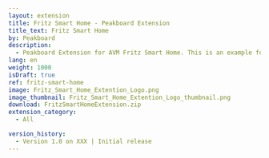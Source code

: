 ```yaml
---
layout: extension
title: Fritz Smart Home - Peakboard Extension
title_text: Fritz Smart Home
by: Peakboard
description: 
  - Peakboard Extension for AVM Fritz Smart Home. This is an example for connection to Fritz thermostats.
lang: en
weight: 1000
isDraft: true
ref: fritz-smart-home
image: Fritz_Smart_Home_Extention_Logo.png
image_thumbnail: Fritz_Smart_Home_Extention_Logo_thumbnail.png
download: FritzSmartHomeExtension.zip
extension_category:
  - All

version_history:
  - Version 1.0 on XXX | Initial release
---
```


